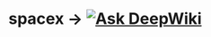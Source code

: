 # spacex -> [![Ask DeepWiki](https://deepwiki.com/badge.svg)](https://deepwiki.com/rudik312/spacex)

